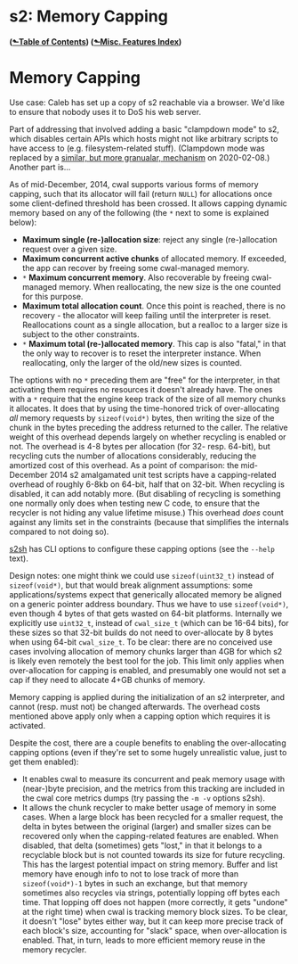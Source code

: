 # s2: Memory Capping
#### ([&#x2b11;Table of Contents](./)) ([&#x2b11;Misc. Features Index](misc-index.md))
# Memory Capping

Use case: Caleb has set up a copy of s2 reachable via a browser. We'd
like to ensure that nobody uses it to DoS his web server.

Part of addressing that involved adding a basic "clampdown mode" to
s2, which disables certain APIs which hosts might not like arbitrary
scripts to have access to (e.g. filesystem-related stuff). (Clampdown
mode was replaced by a [similar, but more granualar, mechanism](misc-disable.md) on
2020-02-08.) Another part is...

As of mid-December, 2014, cwal supports various forms of memory capping,
such that its allocator will fail (return `NULL`) for allocations once
some client-defined threshold has been crossed. It allows capping
dynamic memory based on any of the following (the `*` next to some is
explained below):

-   **Maximum single (re-)allocation size**: reject any single
    (re-)allocation request over a given size.
-   **Maximum concurrent active chunks** of allocated memory. If
    exceeded, the app can recover by freeing some cwal-managed memory.
-   `*` **Maximum concurrent memory**. Also recoverable by freeing
    cwal-managed memory. When reallocating, the new size is the one
    counted for this purpose.
-   **Maximum total allocation count**. Once this point is reached,
    there is no recovery - the allocator will keep failing until the
    interpreter is reset. Reallocations count as a single allocation,
    but a realloc to a larger size is subject to the other constraints.
-   `*` **Maximum total (re-)allocated memory**. This cap is also
    "fatal," in that the only way to recover is to reset the interpreter
    instance. When reallocating, only the larger of the old/new sizes is
    counted.

The options with no `*` preceding them are "free" for the interpreter,
in that activating them requires no resources it doesn't already have.
The ones with a `*` require that the engine keep track of the size of
all memory chunks it allocates. It does that by using the time-honored
trick of over-allocating *all* memory requests by `sizeof(void*)`
bytes, then writing the size of the chunk in the bytes preceding the
address returned to the caller. The relative weight of this overhead
depends largely on whether recycling is enabled or not. The overhead
is 4-8 bytes per allocation (for 32- resp. 64-bit), but recycling cuts
the number of allocations considerably, reducing the amortized cost of
this overhead. As a point of comparison: the mid-December 2014 s2
amalgamated unit test scripts have a capping-related overhead of
roughly 6-8kb on 64-bit, half that on 32-bit. When recycling is
disabled, it can add notably more. (But disabling of recycling is
something one normally only does when testing new C code, to ensure
that the recycler is not hiding any value lifetime misuse.) This
overhead *does* count against any limits set in the constraints
(because that simplifies the internals compared to not doing so).

[s2sh](s2sh.md) has CLI options to configure these capping options
(see the `--help` text).

Design notes: one might think we could use `sizeof(uint32_t)` instead
of `sizeof(void*)`, but that would break alignment assumptions: some
applications/systems expect that generically allocated memory be
aligned on a generic pointer address boundary. Thus we have to use
`sizeof(void*)`, even though 4 bytes of that gets wasted on 64-bit
platforms. Internally we explicitly use `uint32_t`, instead of
`cwal_size_t` (which can be 16-64 bits), for these sizes so that
32-bit builds do not need to over-allocate by 8 bytes when using
64-bit `cwal_size_t`. To be clear: there are no conceived use cases
involving allocation of memory chunks larger than 4GB for which s2 is
likely even remotely the best tool for the job. This limit only
applies when over-allocation for capping is enabled, and presumably
one would not set a cap if they need to allocate 4+GB chunks of
memory.

Memory capping is applied during the initialization of an s2
interpreter, and cannot (resp. must not) be changed afterwards. The
overhead costs mentioned above apply only when a capping option which
requires it is activated.

Despite the cost, there are a couple benefits to enabling the
over-allocating capping options (even if they're set to some hugely
unrealistic value, just to get them enabled):

-   It enables cwal to measure its concurrent and peak memory usage with
    (near-)byte precision, and the metrics from this tracking are
    included in the cwal core metrics dumps (try passing the `-m -v`
    options s2sh).
-   It allows the chunk recycler to make better usage of memory in
    some cases. When a large block has been recycled for a smaller
    request, the delta in bytes between the original (larger) and
    smaller sizes can be recovered only when the capping-related
    features are enabled.  When disabled, that delta (sometimes) gets
    "lost," in that it belongs to a recyclable block but is not
    counted towards its size for future recycling. This has the
    largest potential impact on string memory. Buffer and list memory
    have enough info to not to lose track of more than
    `sizeof(void*)-1` bytes in such an exchange, but that memory
    sometimes also recycles via strings, potentially lopping off bytes
    each time. That lopping off does not happen (more correctly, it
    gets "undone" at the right time) when cwal is tracking memory
    block sizes. To be clear, it doesn't "lose" bytes either way, but
    it can keep more precise track of each block's size, accounting
    for "slack" space, when over-allocation is enabled.  That, in
    turn, leads to more efficient memory reuse in the memory recycler.
